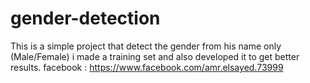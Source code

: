 # gender-detection
This is a simple project that detect the gender from his name only (Male/Female) i made a training set and also developed it to get better results.
facebook : https://www.facebook.com/amr.elsayed.73999
